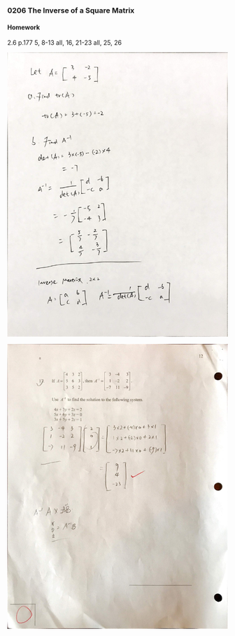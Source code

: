### 0206 The Inverse of a Square Matrix

#### Homework
2.6 p.177 5, 8-13 all, 16, 21-23 all, 25, 26

![Graph](../assets/inverse_matrix.JPG)

![Graph](../assets/inverse_matrix__ex1.JPG)
